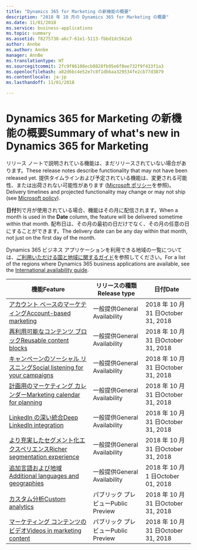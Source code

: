 ```yaml
---
title: "Dynamics 365 for Marketing の新機能の概要"
description: "2018 年 10 月の Dynamics 365 for Marketing の概要"
ms.date: 11/01/2018
ms.service: business-applications
ms.topic: summary
ms.assetid: f8275738-a6c7-61e1-5113-fbbd1dc562a5
author: Annbe
ms.author: Annbe
manager: AnnBe
ms.translationtype: HT
ms.sourcegitcommit: 2fc9f86108ecb8828fb95e6f8ee732f9f433f1a3
ms.openlocfilehash: a82d6bc4e52e7c8f1db6aa329534fe2cb77d3879
ms.contentlocale: ja-jp
ms.lasthandoff: 11/01/2018

---
```


# <a name="summary-of-whats-new-in-dynamics-365-for-marketing"></a><span data-ttu-id="e8bcb-103">Dynamics 365 for Marketing の新機能の概要</span><span class="sxs-lookup"><span data-stu-id="e8bcb-103">Summary of what's new in Dynamics 365 for Marketing</span></span>

<span data-ttu-id="e8bcb-104">リリース ノートで説明されている機能は、まだリリースされていない場合があります。</span><span class="sxs-lookup"><span data-stu-id="e8bcb-104">These release notes describe functionality that may not have been released yet.</span></span> <span data-ttu-id="e8bcb-105">提供タイムラインおよび予定されている機能は、変更される可能性、または出荷されない可能性があります ([Microsoft ポリシー](https://go.microsoft.com/fwlink/p/?linkid=2007332)を参照)。</span><span class="sxs-lookup"><span data-stu-id="e8bcb-105">Delivery timelines and projected functionality may change or may not ship (see [Microsoft policy](https://go.microsoft.com/fwlink/p/?linkid=2007332)).</span></span>

<span data-ttu-id="e8bcb-106">**日付**列で月が使用されている場合、機能はその月に配信されます。</span><span class="sxs-lookup"><span data-stu-id="e8bcb-106">When a month is used in the **Date** column, the feature will be delivered sometime within that month.</span></span> <span data-ttu-id="e8bcb-107">配布日は、その月の最初の日だけでなく、その月の任意の日にすることができます。</span><span class="sxs-lookup"><span data-stu-id="e8bcb-107">The delivery date can be any day within that month, not just on the first day of the month.</span></span>

<span data-ttu-id="e8bcb-108">Dynamics 365 ビジネス アプリケーションを利用できる地域の一覧については、[ご利用いただける国と地域に関するガイド](https://aka.ms/dynamics_365_international_availability_deck)を参照してください。</span><span class="sxs-lookup"><span data-stu-id="e8bcb-108">For a list of the regions where Dynamics 365 business applications are available, see the [International availability guide](https://aka.ms/dynamics_365_international_availability_deck).</span></span> 

| <span data-ttu-id="e8bcb-109">機能</span><span class="sxs-lookup"><span data-stu-id="e8bcb-109">Feature</span></span>                                                               | <span data-ttu-id="e8bcb-110">リリースの種類</span><span class="sxs-lookup"><span data-stu-id="e8bcb-110">Release type</span></span>                     | <span data-ttu-id="e8bcb-111">日付</span><span class="sxs-lookup"><span data-stu-id="e8bcb-111">Date</span></span>                  |
|-----------------------------------------------------------------------|----------------------------------|-----------------------|
| [<span data-ttu-id="e8bcb-112">アカウント ベースのマーケティング</span><span class="sxs-lookup"><span data-stu-id="e8bcb-112">Account-based marketing</span></span>](account-based-marketing.md)                 | <span data-ttu-id="e8bcb-113">一般提供</span><span class="sxs-lookup"><span data-stu-id="e8bcb-113">General Availability</span></span>             | <span data-ttu-id="e8bcb-114">2018 年 10 月 31 日</span><span class="sxs-lookup"><span data-stu-id="e8bcb-114">October 31, 2018</span></span>      |
| [<span data-ttu-id="e8bcb-115">再利用可能なコンテンツ ブロック</span><span class="sxs-lookup"><span data-stu-id="e8bcb-115">Reusable content blocks</span></span>](reusable-content-blocks.md)                 | <span data-ttu-id="e8bcb-116">一般提供</span><span class="sxs-lookup"><span data-stu-id="e8bcb-116">General Availability</span></span>             | <span data-ttu-id="e8bcb-117">2018 年 10 月 31 日</span><span class="sxs-lookup"><span data-stu-id="e8bcb-117">October 31, 2018</span></span>      |
| [<span data-ttu-id="e8bcb-118">キャンペーンのソーシャル リスニング</span><span class="sxs-lookup"><span data-stu-id="e8bcb-118">Social listening for your campaigns</span></span>](social-listening-campaigns.md)  | <span data-ttu-id="e8bcb-119">一般提供</span><span class="sxs-lookup"><span data-stu-id="e8bcb-119">General Availability</span></span>             | <span data-ttu-id="e8bcb-120">2018 年 10 月 31 日</span><span class="sxs-lookup"><span data-stu-id="e8bcb-120">October 31, 2018</span></span>      |
| [<span data-ttu-id="e8bcb-121">計画用のマーケティング カレンダー</span><span class="sxs-lookup"><span data-stu-id="e8bcb-121">Marketing calendar for planning</span></span>](marketing-calendar-planning.md)     | <span data-ttu-id="e8bcb-122">一般提供</span><span class="sxs-lookup"><span data-stu-id="e8bcb-122">General Availability</span></span>             | <span data-ttu-id="e8bcb-123">2018 年 10 月 31 日</span><span class="sxs-lookup"><span data-stu-id="e8bcb-123">October 31, 2018</span></span>      |
| [<span data-ttu-id="e8bcb-124">LinkedIn の深い統合</span><span class="sxs-lookup"><span data-stu-id="e8bcb-124">Deep LinkedIn integration</span></span>](deep-linkedin-integration.md)             | <span data-ttu-id="e8bcb-125">一般提供</span><span class="sxs-lookup"><span data-stu-id="e8bcb-125">General Availability</span></span>             | <span data-ttu-id="e8bcb-126">2018 年 10 月 31 日</span><span class="sxs-lookup"><span data-stu-id="e8bcb-126">October 31, 2018</span></span>      |
| [<span data-ttu-id="e8bcb-127">より充実したセグメント化エクスペリエンス</span><span class="sxs-lookup"><span data-stu-id="e8bcb-127">Richer segmentation experience</span></span>](richer-segmentation-experience.md)   | <span data-ttu-id="e8bcb-128">一般提供</span><span class="sxs-lookup"><span data-stu-id="e8bcb-128">General Availability</span></span>             | <span data-ttu-id="e8bcb-129">2018 年 10 月 31 日</span><span class="sxs-lookup"><span data-stu-id="e8bcb-129">October 31, 2018</span></span>      |
| [<span data-ttu-id="e8bcb-130">追加言語および地域</span><span class="sxs-lookup"><span data-stu-id="e8bcb-130">Additional languages and geographies</span></span>](regions.md)                    | <span data-ttu-id="e8bcb-131">一般提供</span><span class="sxs-lookup"><span data-stu-id="e8bcb-131">General Availability</span></span>             | <span data-ttu-id="e8bcb-132">2018 年 10 月 1 日</span><span class="sxs-lookup"><span data-stu-id="e8bcb-132">October 01, 2018</span></span>      |
| [<span data-ttu-id="e8bcb-133">カスタム分析</span><span class="sxs-lookup"><span data-stu-id="e8bcb-133">Custom analytics</span></span>](custom-analytics.md)                               | <span data-ttu-id="e8bcb-134">パブリック プレビュー</span><span class="sxs-lookup"><span data-stu-id="e8bcb-134">Public Preview</span></span>                   | <span data-ttu-id="e8bcb-135">2018 年 10 月 31 日</span><span class="sxs-lookup"><span data-stu-id="e8bcb-135">October 31, 2018</span></span>      |
| [<span data-ttu-id="e8bcb-136">マーケティング コンテンツのビデオ</span><span class="sxs-lookup"><span data-stu-id="e8bcb-136">Videos in marketing content</span></span>](video-content.md)                       | <span data-ttu-id="e8bcb-137">パブリック プレビュー</span><span class="sxs-lookup"><span data-stu-id="e8bcb-137">Public Preview</span></span>                   | <span data-ttu-id="e8bcb-138">2018 年 10 月 31 日</span><span class="sxs-lookup"><span data-stu-id="e8bcb-138">October 31, 2018</span></span>      |
